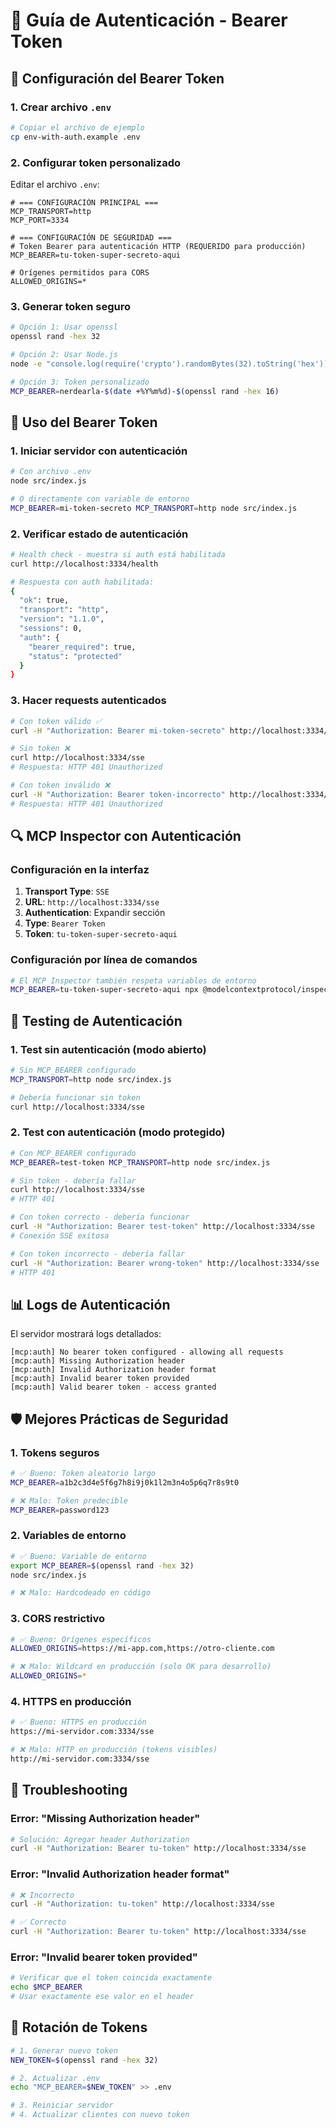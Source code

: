 # 🔐 Guía de Autenticación - Bearer Token

## 🚀 Configuración del Bearer Token

### 1. Crear archivo `.env`

```bash
# Copiar el archivo de ejemplo
cp env-with-auth.example .env
```

### 2. Configurar token personalizado

Editar el archivo `.env`:

```env
# === CONFIGURACIÓN PRINCIPAL ===
MCP_TRANSPORT=http
MCP_PORT=3334

# === CONFIGURACIÓN DE SEGURIDAD ===
# Token Bearer para autenticación HTTP (REQUERIDO para producción)
MCP_BEARER=tu-token-super-secreto-aqui

# Orígenes permitidos para CORS
ALLOWED_ORIGINS=*
```

### 3. Generar token seguro

```bash
# Opción 1: Usar openssl
openssl rand -hex 32

# Opción 2: Usar Node.js
node -e "console.log(require('crypto').randomBytes(32).toString('hex'))"

# Opción 3: Token personalizado
MCP_BEARER=nerdearla-$(date +%Y%m%d)-$(openssl rand -hex 16)
```

## 🔧 Uso del Bearer Token

### 1. Iniciar servidor con autenticación

```bash
# Con archivo .env
node src/index.js

# O directamente con variable de entorno
MCP_BEARER=mi-token-secreto MCP_TRANSPORT=http node src/index.js
```

### 2. Verificar estado de autenticación

```bash
# Health check - muestra si auth está habilitada
curl http://localhost:3334/health

# Respuesta con auth habilitada:
{
  "ok": true,
  "transport": "http",
  "version": "1.1.0",
  "sessions": 0,
  "auth": {
    "bearer_required": true,
    "status": "protected"
  }
}
```

### 3. Hacer requests autenticados

```bash
# Con token válido ✅
curl -H "Authorization: Bearer mi-token-secreto" http://localhost:3334/sse

# Sin token ❌
curl http://localhost:3334/sse
# Respuesta: HTTP 401 Unauthorized

# Con token inválido ❌
curl -H "Authorization: Bearer token-incorrecto" http://localhost:3334/sse
# Respuesta: HTTP 401 Unauthorized
```

## 🔍 MCP Inspector con Autenticación

### Configuración en la interfaz

1. **Transport Type**: `SSE`
2. **URL**: `http://localhost:3334/sse`
3. **Authentication**: Expandir sección
4. **Type**: `Bearer Token`
5. **Token**: `tu-token-super-secreto-aqui`

### Configuración por línea de comandos

```bash
# El MCP Inspector también respeta variables de entorno
MCP_BEARER=tu-token-super-secreto-aqui npx @modelcontextprotocol/inspector npx nerdearla-agenda
```

## 🧪 Testing de Autenticación

### 1. Test sin autenticación (modo abierto)

```bash
# Sin MCP_BEARER configurado
MCP_TRANSPORT=http node src/index.js

# Debería funcionar sin token
curl http://localhost:3334/sse
```

### 2. Test con autenticación (modo protegido)

```bash
# Con MCP_BEARER configurado
MCP_BEARER=test-token MCP_TRANSPORT=http node src/index.js

# Sin token - debería fallar
curl http://localhost:3334/sse
# HTTP 401

# Con token correcto - debería funcionar
curl -H "Authorization: Bearer test-token" http://localhost:3334/sse
# Conexión SSE exitosa

# Con token incorrecto - debería fallar
curl -H "Authorization: Bearer wrong-token" http://localhost:3334/sse
# HTTP 401
```

## 📊 Logs de Autenticación

El servidor mostrará logs detallados:

```
[mcp:auth] No bearer token configured - allowing all requests
[mcp:auth] Missing Authorization header
[mcp:auth] Invalid Authorization header format
[mcp:auth] Invalid bearer token provided
[mcp:auth] Valid bearer token - access granted
```

## 🛡️ Mejores Prácticas de Seguridad

### 1. Tokens seguros

```bash
# ✅ Bueno: Token aleatorio largo
MCP_BEARER=a1b2c3d4e5f6g7h8i9j0k1l2m3n4o5p6q7r8s9t0

# ❌ Malo: Token predecible
MCP_BEARER=password123
```

### 2. Variables de entorno

```bash
# ✅ Bueno: Variable de entorno
export MCP_BEARER=$(openssl rand -hex 32)
node src/index.js

# ❌ Malo: Hardcodeado en código
```

### 3. CORS restrictivo

```bash
# ✅ Bueno: Orígenes específicos
ALLOWED_ORIGINS=https://mi-app.com,https://otro-cliente.com

# ❌ Malo: Wildcard en producción (solo OK para desarrollo)
ALLOWED_ORIGINS=*
```

### 4. HTTPS en producción

```bash
# ✅ Bueno: HTTPS en producción
https://mi-servidor.com:3334/sse

# ❌ Malo: HTTP en producción (tokens visibles)
http://mi-servidor.com:3334/sse
```

## 🚨 Troubleshooting

### Error: "Missing Authorization header"

```bash
# Solución: Agregar header Authorization
curl -H "Authorization: Bearer tu-token" http://localhost:3334/sse
```

### Error: "Invalid Authorization header format"

```bash
# ❌ Incorrecto
curl -H "Authorization: tu-token" http://localhost:3334/sse

# ✅ Correcto
curl -H "Authorization: Bearer tu-token" http://localhost:3334/sse
```

### Error: "Invalid bearer token provided"

```bash
# Verificar que el token coincida exactamente
echo $MCP_BEARER
# Usar exactamente ese valor en el header
```

## 🔄 Rotación de Tokens

```bash
# 1. Generar nuevo token
NEW_TOKEN=$(openssl rand -hex 32)

# 2. Actualizar .env
echo "MCP_BEARER=$NEW_TOKEN" >> .env

# 3. Reiniciar servidor
# 4. Actualizar clientes con nuevo token
```
